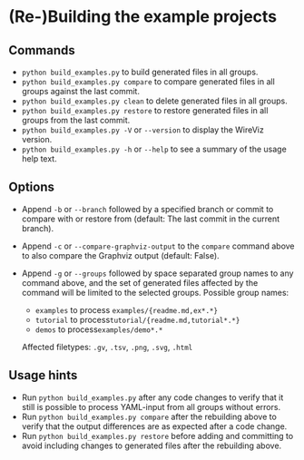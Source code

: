 # (Re-)Building the example projects

<!--
The following text is taken from #118
https://github.com/wireviz/WireViz/pull/118

TODO: write a better explaination -->

## Commands

- `python build_examples.py` to build generated files in all groups.
- `python build_examples.py compare` to compare generated files in all groups against the last commit.
- `python build_examples.py clean` to delete generated files in all groups.
- `python build_examples.py restore` to restore generated files in all groups from the last commit.
- `python build_examples.py -V` or `--version` to display the WireViz version.
- `python build_examples.py -h` or `--help` to see a summary of the usage help text.


## Options

- Append `-b` or `--branch` followed by a specified branch or commit to compare with or restore from (default: The last commit in the current branch).
- Append `-c` or `--compare-graphviz-output` to the `compare` command above to also compare the Graphviz output (default: False).
- Append `-g` or `--groups` followed by space separated group names to any command above, and the set of generated files affected by the command will be limited to the selected groups.
Possible group names:
  - `examples` to process `examples/{readme.md,ex*.*}`
  - `tutorial` to process`tutorial/{readme.md,tutorial*.*}`
  - `demos` to process`examples/demo*.*`

  Affected filetypes: `.gv`, `.tsv`, `.png`, `.svg`, `.html`


## Usage hints

- Run `python build_examples.py` after any code changes to verify that it still is possible to process YAML-input from all groups without errors.
- Run `python build_examples.py compare` after the rebuilding above to verify that the output differences are as expected after a code change.
- Run `python build_examples.py restore` before adding and committing to avoid including changes to generated files after the rebuilding above.
